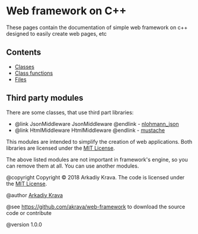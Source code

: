 # Web framework on C++

These pages contain the documentation of simple web framework on c++ designed to easily create web pages, etc

## Contents

- [Classes](annotated.html)
- [Class functions](functions_func.html)
- [Files](files.html)
  
## Third party modules

There are some classes, that use third part libraries:

- @link JsonMiddleware JsonMiddleware @endlink - [nlohmann_json](https://github.com/nlohmann/json)
- @link HtmlMiddleware HtmlMiddleware @endlink - [mustache](https://github.com/no1msd/mstch)

This modules are intended to simplify the creation of web applications. Both libraries are licensed under the [MIT License](http://opensource.org/licenses/MIT).

The above listed modules are not important in framework's engine, so you can remove them at all. You can use another modules. 

@copyright Copyright &copy; 2018 Arkadiy Krava. The code is licensed under the [MIT License](http://opensource.org/licenses/MIT).

@author [Arkadiy Krava](https://github.com/akrava)

@see https://github.com/akrava/web-framework to download the source code or contribute

@version 1.0.0